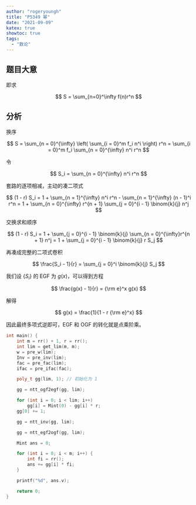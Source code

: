 ```yaml
---
author: "rogeryoungh"
title: "P5349 幂"
date: "2021-09-09"
katex: true
showtoc: true
tags: 
  - "数论"
---
```


## 题目大意

即求

$$
S = \sum_{n=0}^\infty f(n)r^n
$$

## 分析

换序

$$
S = \sum_{n = 0}^{\infty} \left( \sum_{i = 0}^m f_i n^i \right) r^n
= \sum_{i = 0}^m f_i \sum_{n = 0}^{\infty} n^i r^n
$$

令

$$
S_i = \sum_{n = 0}^{\infty} n^i r^n
$$

套路的逐项相减，主动的凑二项式

$$
(1 - r) S_i = 1 + \sum_{n = 1}^{\infty} n^i r^n - \sum_{n = 1}^{\infty} (n - 1)^i r^n
= 1 + \sum_{n = 0}^{\infty} r^{n + 1} \sum_{j = 0}^{i - 1} \binom{k}{j} n^j
$$

交换求和顺序

$$
(1 - r) S_i = 1 + \sum_{j = 0}^{i - 1} \binom{k}{j} \sum_{n = 0}^{\infty}r^{n + 1} n^j
= 1 + \sum_{j = 0}^{i - 1} \binom{k}{j} r S_j
$$

再凑成完整的二项式卷积

$$
\frac{S_i - 1}{r} = \sum_{j = 0}^i \binom{k}{j} S_j
$$

我们设 $\{ S_i \}$ 的 EGF 为 $g(x)$，可以得到方程

$$
\frac{g(x) - 1}{r} = {\rm e}^x g(x)
$$

解得

$$
g(x) = \frac{1}{1 - r {\rm e}^x}
$$

因此最终多项式逆即可，EGF 和 OGF 的转化就是点乘阶乘。

```cpp
int main() {
    int m = rr() + 1, r = rr();
    int lim = get_lim(m, m);
    w = pre_w(lim);
    Inv = pre_inv(lim);
    fac = pre_fac(lim);
    ifac = pre_ifac(fac);

    poly_t gg(lim, 1); // 初始化为 1

    gg = ntt_ogf2egf(gg, lim);

    for (int i = 0; i < lim; i++)
        gg[i] = Mint(0) - gg[i] * r;
    gg[0] += 1;

    gg = ntt_inv(gg, lim);

    gg = ntt_egf2ogf(gg, lim);

    Mint ans = 0;

    for (int i = 0; i < m; i++) {
        int fi = rr();
        ans += gg[i] * fi;
    }

    printf("%d", ans.v);

    return 0;
}
```
